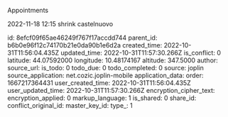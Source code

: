 Appointments

2022-11-18 12:15 shrink castelnuovo

id: 8efcf09f65ae46249f767f17accdd744
parent_id: b6b0e96f12c74170b21e0da90b1e6d2a
created_time: 2022-10-31T11:56:04.435Z
updated_time: 2022-10-31T11:57:30.266Z
is_conflict: 0
latitude: 44.07592000
longitude: 10.48174167
altitude: 347.5000
author: 
source_url: 
is_todo: 0
todo_due: 0
todo_completed: 0
source: joplin
source_application: net.cozic.joplin-mobile
application_data: 
order: 1667217364431
user_created_time: 2022-10-31T11:56:04.435Z
user_updated_time: 2022-10-31T11:57:30.266Z
encryption_cipher_text: 
encryption_applied: 0
markup_language: 1
is_shared: 0
share_id: 
conflict_original_id: 
master_key_id: 
type_: 1
